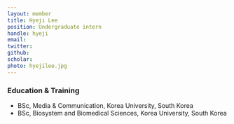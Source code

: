 ```yaml
---
layout: member
title: Hyeji Lee
position: Undergraduate intern
handle: hyeji
email:
twitter:
github:
scholar: 
photo: hyejilee.jpg
---
```



### Education & Training

- BSc, Media & Communication, Korea University, South Korea
- BSc, Biosystem and Biomedical Sciences, Korea University, South Korea